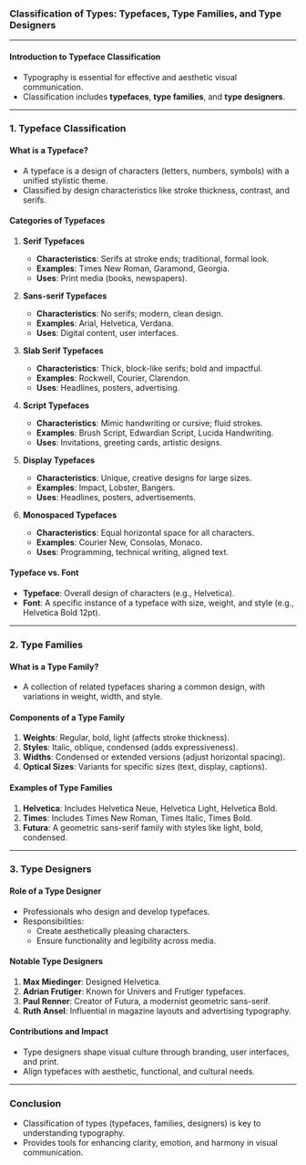 ### **Classification of Types: Typefaces, Type Families, and Type Designers**  

---

#### **Introduction to Typeface Classification**
- Typography is essential for effective and aesthetic visual communication.
- Classification includes **typefaces**, **type families**, and **type designers**.

---

### **1. Typeface Classification**  

#### **What is a Typeface?**
- A typeface is a design of characters (letters, numbers, symbols) with a unified stylistic theme.
- Classified by design characteristics like stroke thickness, contrast, and serifs.

#### **Categories of Typefaces**  
1. **Serif Typefaces**  
   - **Characteristics**: Serifs at stroke ends; traditional, formal look.  
   - **Examples**: Times New Roman, Garamond, Georgia.  
   - **Uses**: Print media (books, newspapers).

2. **Sans-serif Typefaces**  
   - **Characteristics**: No serifs; modern, clean design.  
   - **Examples**: Arial, Helvetica, Verdana.  
   - **Uses**: Digital content, user interfaces.  

3. **Slab Serif Typefaces**  
   - **Characteristics**: Thick, block-like serifs; bold and impactful.  
   - **Examples**: Rockwell, Courier, Clarendon.  
   - **Uses**: Headlines, posters, advertising.  

4. **Script Typefaces**  
   - **Characteristics**: Mimic handwriting or cursive; fluid strokes.  
   - **Examples**: Brush Script, Edwardian Script, Lucida Handwriting.  
   - **Uses**: Invitations, greeting cards, artistic designs.  

5. **Display Typefaces**  
   - **Characteristics**: Unique, creative designs for large sizes.  
   - **Examples**: Impact, Lobster, Bangers.  
   - **Uses**: Headlines, posters, advertisements.  

6. **Monospaced Typefaces**  
   - **Characteristics**: Equal horizontal space for all characters.  
   - **Examples**: Courier New, Consolas, Monaco.  
   - **Uses**: Programming, technical writing, aligned text.  

#### **Typeface vs. Font**  
- **Typeface**: Overall design of characters (e.g., Helvetica).  
- **Font**: A specific instance of a typeface with size, weight, and style (e.g., Helvetica Bold 12pt).

---

### **2. Type Families**  

#### **What is a Type Family?**
- A collection of related typefaces sharing a common design, with variations in weight, width, and style.

#### **Components of a Type Family**
1. **Weights**: Regular, bold, light (affects stroke thickness).  
2. **Styles**: Italic, oblique, condensed (adds expressiveness).  
3. **Widths**: Condensed or extended versions (adjust horizontal spacing).  
4. **Optical Sizes**: Variants for specific sizes (text, display, captions).  

#### **Examples of Type Families**
1. **Helvetica**: Includes Helvetica Neue, Helvetica Light, Helvetica Bold.  
2. **Times**: Includes Times New Roman, Times Italic, Times Bold.  
3. **Futura**: A geometric sans-serif family with styles like light, bold, condensed.

---

### **3. Type Designers**  

#### **Role of a Type Designer**
- Professionals who design and develop typefaces.
- Responsibilities:
  - Create aesthetically pleasing characters.
  - Ensure functionality and legibility across media.

#### **Notable Type Designers**
1. **Max Miedinger**: Designed Helvetica.  
2. **Adrian Frutiger**: Known for Univers and Frutiger typefaces.  
3. **Paul Renner**: Creator of Futura, a modernist geometric sans-serif.  
4. **Ruth Ansel**: Influential in magazine layouts and advertising typography.

#### **Contributions and Impact**
- Type designers shape visual culture through branding, user interfaces, and print.  
- Align typefaces with aesthetic, functional, and cultural needs.

---

### **Conclusion**
- Classification of types (typefaces, families, designers) is key to understanding typography.  
- Provides tools for enhancing clarity, emotion, and harmony in visual communication.  